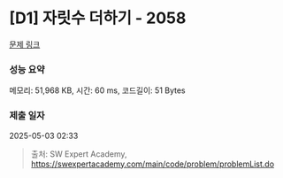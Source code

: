 # [D1] 자릿수 더하기 - 2058 

[문제 링크](https://swexpertacademy.com/main/code/problem/problemDetail.do?contestProbId=AV5QPRjqA10DFAUq) 

### 성능 요약

메모리: 51,968 KB, 시간: 60 ms, 코드길이: 51 Bytes

### 제출 일자

2025-05-03 02:33



> 출처: SW Expert Academy, https://swexpertacademy.com/main/code/problem/problemList.do